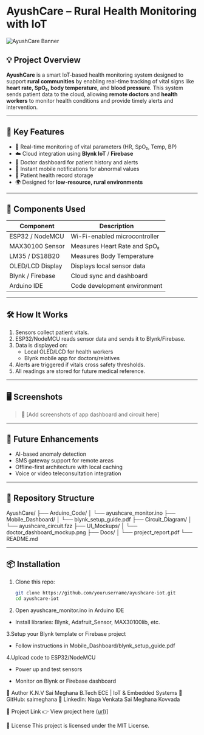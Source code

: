 # AyushCare – Rural Health Monitoring with IoT

![AyushCare Banner](https://via.placeholder.com/1000x250?text=AyushCare+–+IoT+Health+Monitoring+for+Rural+India)

## 💡 Project Overview

**AyushCare** is a smart IoT-based health monitoring system designed to support **rural communities** by enabling real-time tracking of vital signs like **heart rate, SpO₂, body temperature**, and **blood pressure**. This system sends patient data to the cloud, allowing **remote doctors** and **health workers** to monitor health conditions and provide timely alerts and intervention.

---

## 🎯 Key Features

- 📡 Real-time monitoring of vital parameters (HR, SpO₂, Temp, BP)
- ☁️ Cloud integration using **Blynk IoT** / **Firebase**
- 📱 Doctor dashboard for patient history and alerts
- 🔔 Instant mobile notifications for abnormal values
- 🧾 Patient health record storage
- 🌍 Designed for **low-resource, rural environments**

---

## 🧩 Components Used

| Component          | Description                        |
|-------------------|------------------------------------|
| ESP32 / NodeMCU    | Wi-Fi-enabled microcontroller      |
| MAX30100 Sensor    | Measures Heart Rate and SpO₂       |
| LM35 / DS18B20     | Measures Body Temperature          |
| OLED/LCD Display   | Displays local sensor data         |
| Blynk / Firebase   | Cloud sync and dashboard           |
| Arduino IDE        | Code development environment       |

---

## 🛠️ How It Works

1. Sensors collect patient vitals.
2. ESP32/NodeMCU reads sensor data and sends it to Blynk/Firebase.
3. Data is displayed on:
   - Local OLED/LCD for health workers
   - Blynk mobile app for doctors/relatives
4. Alerts are triggered if vitals cross safety thresholds.
5. All readings are stored for future medical reference.

---

## 🖥️ Screenshots

> 🔧 [Add screenshots of app dashboard and circuit here]

---

## 🚀 Future Enhancements

- AI-based anomaly detection
- SMS gateway support for remote areas
- Offline-first architecture with local caching
- Voice or video teleconsultation integration

---

## 📁 Repository Structure

AyushCare/
├── Arduino_Code/
│ └── ayushcare_monitor.ino
├── Mobile_Dashboard/
│ └── blynk_setup_guide.pdf
├── Circuit_Diagram/
│ └── ayushcare_circuit.fzz
├── UI_Mockups/
│ └── doctor_dashboard_mockup.png
├── Docs/
│ └── project_report.pdf
└── README.md

---

## 📦 Installation

1. Clone this repo:
   ```bash
   git clone https://github.com/yourusername/ayushcare-iot.git
   cd ayushcare-iot
2. Open ayushcare_monitor.ino in Arduino IDE

- Install libraries: Blynk, Adafruit_Sensor, MAX30100lib, etc.

3.Setup your Blynk template or Firebase project

- Follow instructions in Mobile_Dashboard/blynk_setup_guide.pdf

4.Upload code to ESP32/NodeMCU

- Power up and test sensors

- Monitor on Blynk or Firebase dashboard

👤 Author
K.N.V Sai Meghana 
B.Tech ECE | IoT & Embedded Systems
🔗 GitHub: saimeghana
🔗 LinkedIn: Naga Venkata Sai Meghana Kovvada

🔗 Project Link
👉 View project here ([url](https://ayushcare-iot-health-pmksxk7ces2cg9rt54anm2.streamlit.app/))]

📃 License
This project is licensed under the MIT License.
